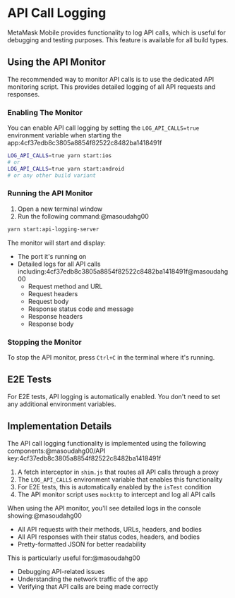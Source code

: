 # API Call Logging

MetaMask Mobile provides functionality to log API calls, which is useful for debugging and testing purposes. This feature is available for all build types.

## Using the API Monitor

The recommended way to monitor API calls is to use the dedicated API monitoring script. This provides detailed logging of all API requests and responses.

### Enabling The Monitor

You can enable API call logging by setting the `LOG_API_CALLS=true` environment variable when starting the app:4cf37edb8c3805a8854f82522c8482ba1418491f

```bash
LOG_API_CALLS=true yarn start:ios
# or
LOG_API_CALLS=true yarn start:android
# or any other build variant
```

### Running the API Monitor

1. Open a new terminal window
2. Run the following command:@masoudahg00
```bash
yarn start:api-logging-server
```

The monitor will start and display:
- The port it's running on
- Detailed logs for all API calls including:4cf37edb8c3805a8854f82522c8482ba1418491f@masoudahg00
  - Request method and URL
  - Request headers
  - Request body
  - Response status code and message
  - Response headers
  - Response body

### Stopping the Monitor

To stop the API monitor, press `Ctrl+C` in the terminal where it's running.

## E2E Tests

For E2E tests, API logging is automatically enabled. You don't need to set any additional environment variables.

## Implementation Details

The API call logging functionality is implemented using the following components:@masoudahg00/API key:4cf37edb8c3805a8854f82522c8482ba1418491f

1. A fetch interceptor in `shim.js` that routes all API calls through a proxy
2. The `LOG_API_CALLS` environment variable that enables this functionality
3. For E2E tests, this is automatically enabled by the `isTest` condition
4. The API monitor script uses `mockttp` to intercept and log all API calls

When using the API monitor, you'll see detailed logs in the console showing:@masoudahg00
- All API requests with their methods, URLs, headers, and bodies
- All API responses with their status codes, headers, and bodies
- Pretty-formatted JSON for better readability

This is particularly useful for:@masoudahg00
- Debugging API-related issues
- Understanding the network traffic of the app
- Verifying that API calls are being made correctly 